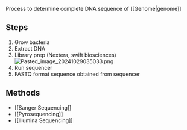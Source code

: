 Process to determine complete DNA sequence of [[Genome|genome]]

## Steps
1. Grow bacteria
2. Extract DNA
3. Library prep (Nextera, swift biosciences)
   ![Pasted_image_20241029035033.png](pasted_image_20241029035033.png)
4. Run sequencer
5. FASTQ format sequence obtained from sequencer

## Methods
* [[Sanger Sequencing]]
* [[Pyrosequencing]]
* [[Illumina Sequencing]]
